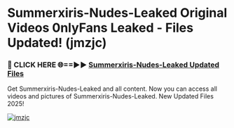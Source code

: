 # Summerxiris-Nudes-Leaked Original Videos 0nlyFans Leaked - Files Updated! (jmzjc)

<h3>🔴 CLICK HERE 🌐==►► <a href="https://tinyurl.com/yc6ubb5a" rel="nofollow">Summerxiris-Nudes-Leaked Updated Files</a></h3>

Get Summerxiris-Nudes-Leaked and all content. Now you can access all videos and pictures of Summerxiris-Nudes-Leaked. New Updated Files 2025!

[![jmzjc](https://i.imgur.com/7eu0CRL.gif)](https://tinyurl.com/yc6ubb5a)
